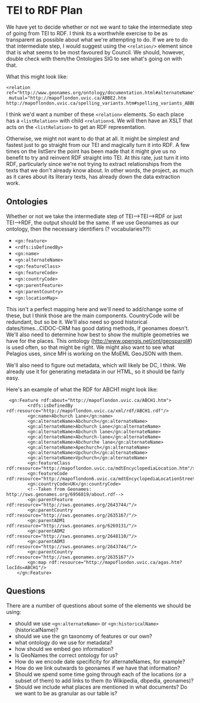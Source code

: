 # TEI to RDF Plan

We have yet to decide whether or not we want to take the intermediate step of going from TEI to RDF. I think its a worthwhile exercise to be as transparent as possible about what we're attempting to do. If we are to do that intermediate step, I would suggest using the `<relation/>` element since that is what seems to be most favoured by Council. We should, however, double check with them/the Ontologies SIG to see what's going on with that.

What this might look like:

```
<relation ref="http://www.geonames.org/ontology/documentation.html#alternateName"
 mutual="http://mapoflondon.uvic.ca/ABBE2.htm http://mapoflondon.uvic.ca/spelling_variants.htm#spelling_variants_ABBE2_1"/> 
```

I think we'd want a number of these `<relation>` elements. So each place has a `<listRelation>` with child `<relation>`s. We will then have an XSLT that acts on the `<listRelation>` to get an RDF representation.

Otherwise, we might not want to do that at all. It might be simplest and fastest just to go straight from our TEI and magically turn it into RDF. A few times on the listServ the point has been made that it might give us no benefit to try and reinvent RDF straight into TEI. At this rate, just turn it into RDF, particularly since we're not trying to extract relationships from the texts that we don't already know about. In other words, the project, as much as it cares about its literary texts, has already down the data extraction work.

## Ontologies

Whether or not we take the intermediate step of TEI-->TEI-->RDF or just TEI-->RDF, the output should be the same. If we use Geonames as our ontology, then the necessary identifiers (? vocabularies??):


* `<gn:feature>`
* `<rdfs:isDefinedBy>`
* `<gn:name>`
* `<gn:alternateName>`
* `<gn:featureClass>`
* `<gn:featureCode>`
* `<gn:countryCode>`
* `<gn:parentFeature>`
* `<gn:parentCountry>`
* `<gn:locationMap>`

This isn't a perfect mapping here and we'll need to add/change some of these, but I think those are the main components. CountryCode will be redundant, but so be it. We'll also need so good historical dates/times...CIDOC-CRM has good dating methods, if geonames doesn't. We'll also need to determine how best to show the multiple geometries we have for the places. This ontology (http://www.opengis.net/ont/geosparql#) is used often, so that might be right. We might also want to see what Pelagios uses, since MH is working on the MoEML GeoJSON with them.


We'll also need to figure out metadata, which will likely be DC, I think. We already use it for generating metadata in our HTML, so it should be fairly easy.

Here's an example of what the RDF for ABCH1 might look like:

```
 <gn:Feature rdf:about="http://mapoflondon.uvic.ca/ABCH1.htm">
        <rdfs:isDefinedBy rdf:resource="http://mapoflondon.uvic.ca/xml/rdf/ABCH1.rdf"/>
        <gn:name>Abchurch Lane</gn:name>
        <gn:alternateName>Abchurch</gn:alternateName>
        <gn:alternateName>Abchurch Lane</gn:alternateName>
        <gn:alternateName>Abchurch lane</gn:alternateName>
        <gn:alternateName>Abchurch-lane</gn:alternateName>
        <gn:alternateName>Abchurche lane</gn:alternateName>
        <gn:alternateName>Apechurch</gn:alternateName>
        <gn:alternateName>Upchurch</gn:alternateName>
        <gn:alternateName>Vpchurch</gn:alternateName>
        <gn:featureClass rdf:resource="http://mapoflondon.uvic.ca/mdtEncyclopediaLocation.htm"/>
        <gn:featureCode rdf:resource="http://mapoflondon6.uvic.ca/mdtEncyclopediaLocationStreet.htm"/>
        <gn:countryCode>UK</gn:countryCode>
        <!--Taken from Geonames: http://sws.geonames.org/6956819/about.rdf-->        
        <gn:parentFeature rdf:resource="http://sws.geonames.org/2643744/"/>
        <gn:parentCountry rdf:resource="http://sws.geonames.org/2635167/"/>
        <gn:parentADM1 rdf:resource="http://sws.geonames.org/6269131/"/>
        <gn:parentADM2 rdf:resource="http://sws.geonames.org/2648110/"/>
        <gn:parentADM3 rdf:resource="http://sws.geonames.org/2643744/"/>
        <gn:parentCountry rdf:resource="http://sws.geonames.org/2635167"/>        
        <gn:map rdf:resource="http://mapoflondon.uvic.ca/agas.htm?locIds=ABCH1"/>                
    </gn:Feature>
```

## Questions

There are a number of questions about some of the elements we should be using:
* should we use `<gn:alternateName>` or `<gn:historicalName>` (historicalName)?
* should we use the gn taxonomy of features or our own?
* what ontology do we use for metadata?
* how should we embed geo information?
* Is GeoNames the correct ontology for us?
* How do we encode date specificity for alternateNames, for example?
* How do we link outwards to geonames if we have that information?
* Should we spend some time going through each of the locations (or a subset of them) to add links to them (to Wikipedia, dbpedia, geonames)?
* Should we include what places are mentioned in what documents? Do we want to be as granular as our table is?


